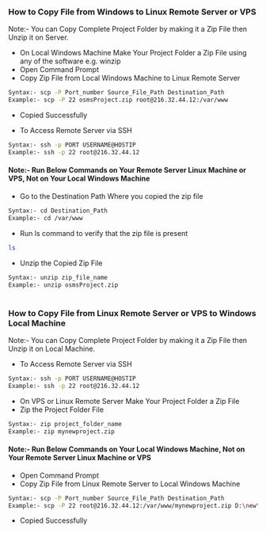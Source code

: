 ### How to Copy File from Windows to Linux Remote Server or VPS
Note:- You can Copy Complete Project Folder by making it a Zip File then Unzip it on Server.

- On Local Windows Machine Make Your Project Folder a Zip File using any of the software e.g. winzip
- Open Command Prompt
- Copy Zip File from Local Windows Machine to Linux Remote Server
```sh
Syntax:- scp -P Port_number Source_File_Path Destination_Path
Example:- scp -P 22 osmsProject.zip root@216.32.44.12:/var/www
```
- Copied Successfully

- To Access Remote Server via SSH
```sh
Syntax:- ssh -p PORT USERNAME@HOSTIP
Example:- ssh -p 22 root@216.32.44.12
```
#### Note:- Run Below Commands on Your Remote Server Linux Machine or VPS, Not on Your Local Windows Machine
- Go to the Destination Path Where you copied the zip file
```sh
Syntax:- cd Destination_Path
Example:- cd /var/www
```
- Run ls command to verify that the zip file is present
```sh
ls
```
- Unzip the Copied Zip File
```sh
Syntax:- unzip zip_file_name
Example:- unzip osmsProject.zip
```
#
#
### How to Copy File from Linux Remote Server or VPS to Windows Local Machine
Note:- You can Copy Complete Project Folder by making it a Zip File then Unzip it on Local Machine.
- To Access Remote Server via SSH
```sh
Syntax:- ssh -p PORT USERNAME@HOSTIP
Example:- ssh -p 22 root@216.32.44.12
```
- On VPS or Linux Remote Server Make Your Project Folder a Zip File
- Zip the Project Folder File
```sh
Syntax:- zip project_folder_name
Example:- zip mynewproject.zip
```
#### Note:- Run Below Commands on Your Local Windows Machine, Not on Your Remote Server Linux Machine or VPS 
- Open Command Prompt
- Copy Zip File from Linux Remote Server to Local Windows Machine
```sh
Syntax:- scp -P Port_number Source_File_Path Destination_Path
Example:- scp -P 22 root@216.32.44.12:/var/www/mynewproject.zip D:\new\
```
- Copied Successfully

